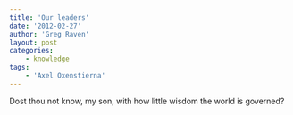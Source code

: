```yaml
---
title: 'Our leaders'
date: '2012-02-27'
author: 'Greg Raven'
layout: post
categories:
    - knowledge
tags:
    - 'Axel Oxenstierna'
---
```


Dost thou not know, my son, with how little wisdom the world is governed?
